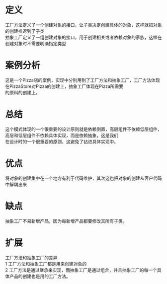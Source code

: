 # 定义
工厂方法定义了一个创建对象的接口，让子类决定创建具体的对象，这样就把对象的创建推迟到了子类  
抽象工厂定义了一组创建对象的接口，用于创建相关或者依赖对象的家族，这样在创建对象时不需要明确指定类型  

# 案例分析
这是一个Pizza店的案例，实现中分别用到了工厂方法和抽象工厂，工厂方法体现在PizzaStore对Pizza的创建上，抽象工厂体现在Pizza所需要  
的原料的创建上。

# 总结
这个模式体现的一个很重要的设计原则就是依赖倒置，高层组件不依赖低层组件，高层和低层组件不依赖具体实现，而是依赖抽象，这是我们  
在设计时的一个很重要的原则，这避免了钻进具体实现中。  

# 优点  
将对象的创建集中在一个地方有利于代码维护，其次这也把对象的创建从客户代码中解耦出来

# 缺点
抽象工厂不易新增产品，因为每新增产品都要修改其所有子类。

# 扩展  
工厂方法和抽象工厂的差异  
1 工厂方法和抽象工厂都是用来创建对象的  
2 工厂方法是通过继承来实现，而抽象工厂是通过组合，并且抽象工厂的每一个具体产品的创建也是用的工厂方法。



